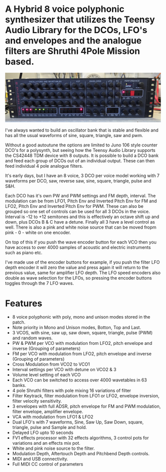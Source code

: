 # A Hybrid 8 voice polyphonic synthesizer that utilizes the Teensy Audio Library for the DCOs, LFO's and envelopes and the analogue filters are Shruthi 4Pole Mission based.

![Synth](Photos/synth.jpg)

I've always wanted to build an oscillator bank that is stable and flexible and has all the usual waveforms of sine, square, triangle, saw and pwm. 

Without a good autoutune the options are limited to Juno 106 style counter DCO's for a polysynth, but seeing how the Teensy Audio Library supports the CS42448 TDM device with 8 outputs. It is possible to build a DCO bank and feed each group of DCOs out of an individual output. These can then feed individual 4 pole analogue filters.

It's early days, but I have an 8 voice, 3 DCO per voice model working with 7 waveforms per DCO, saw, reverse saw, sine, square, triangle, pulse and S&H.

Each DCO has it's own PW and PWM settings and FM depth, interval. The modulation can be from LFO1, Pitch Env and Inverted Pitch Env for FM and LFO2, Pitch Env and Inverted Pitch Env for PWM. These can also be grouped so one set of controls can be used for all 3 DCOs in the voice. Interval is -12 to +12 semitones and this is effectively an octave shift up and down, plus DCOs B & C have a detune. Finally all 3 have a level control as well. There is also a pink and white noise source that can be moved fropm pink - 0 - white on one encoder.

On top of this if you push the wave encoder button for each VCO then you have access to over 4000 samples of acoustic and electric instruments such as piano etc.

I've made use of the encoder buttons for example, if you push the filter LFO depth encoder it will zero the value and press again it will return to the previous value, same for amplifier LFO depth.  The LFO speed encoders also double as wave selection for the LFOs, so pressing the encoder buttons toggles through the 7 LFO waves.

# Features
* 8 voice polyphonic with poly, mono and unison modes stored in the patch.
* Note priority in Mono and Unison modes, Botton, Top and Last.
* 3 VCOS, with sine, saw up, saw down, square, triangle, pulse (PWM) and random waves.
* PW & PWM per VCO with modulation from LFO2, pitch envelope and inverse (Grouping of parameters)
* FM per VCO with modulation from LFO2, pitch envelope and inverse (Grouping of parameters)
* Cross Modulation from VCO2 to VCO1
* Interval settings per VCO with detune on VCO2 & 3
* Volume level setting of each VCO
* Each VCO can be switched to access over 4000 wavetables in 63 banks.
* 4 pole Shruthi filters with pole mixing 16 variations of filter
* Filter Keytrack, filter modulation from LFO1 or LFO2, envelope inversion, filter velocity sensitivity.
* 3 envelopes with full ADSR, pitch envelope for FM and PWM modulation, filter envelope, amplifier envelope.
* VCA with modulation from LFO1 & LFO2
* Dual LFO's with 7 waveforms, Sine, Saw Up, Saw Down, square, triangle, pulse and Sample and hold.
* Delayed LFO upto 10 seconds
* FV1 effects processor with 32 effects algorithms, 3 control pots for variations and an effects mix pot.
* White and pink noise source to the filter.
* Modulation Depth, Aftertouch Depth and Pitchbend Depth controls.
* MIDI and USB connectivity.
* Full MIDI CC control of parameters

